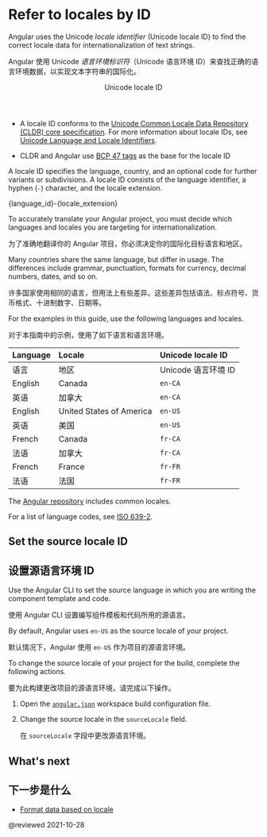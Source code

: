 # Refer to locales by ID

Angular uses the Unicode *locale identifier* (Unicode locale ID) to find the correct locale data for internationalization of text strings.

Angular 使用 Unicode *语言环境标识符*（Unicode 语言环境 ID）来查找正确的语言环境数据，以实现文本字符串的国际化。

<div class="callout is-helpful">

<header>Unicode locale ID</header>

* A locale ID conforms to the [Unicode Common Locale Data Repository (CLDR) core specification][UnicodeCldrDevelopmentCoreSpecification].
  For more information about locale IDs, see [Unicode Language and Locale Identifiers][UnicodeCldrDevelopmentCoreSpecificationHVgyyng33o798].

* CLDR and Angular use [BCP 47 tags][RfcEditorInfoBcp47] as the base for the locale ID

</div>

A locale ID specifies the language, country, and an optional code for further variants or subdivisions.
A locale ID consists of the language identifier, a hyphen (`-`) character, and the locale extension.

<code-example>

{language_id}-{locale_extension}

</code-example>

<div class="alert is-helpful">

To accurately translate your Angular project, you must decide which languages and locales you are targeting for internationalization.

为了准确地翻译你的 Angular 项目，你必须决定你的国际化目标语言和地区。

Many countries share the same language, but differ in usage.
The differences include grammar, punctuation, formats for currency, decimal numbers, dates, and so on.

许多国家使用相同的语言，但用法上有些差异。这些差异包括语法、标点符号、货币格式、十进制数字、日期等。

</div>

For the examples in this guide, use the following languages and locales.

对于本指南中的示例，使用了如下语言和语言环境。

| Language | Locale | Unicode locale ID |
| :------- | :----- | :---------------- |
| 语言 | 地区 | Unicode 语言环境 ID |
| English | Canada | `en-CA` |
| 英语 | 加拿大 | `en-CA` |
| English | United States of America | `en-US` |
| 英语 | 美国 | `en-US` |
| French | Canada | `fr-CA` |
| 法语 | 加拿大 | `fr-CA` |
| French | France | `fr-FR` |
| 法语 | 法国 | `fr-FR` |

The [Angular repository][GithubAngularAngularTreeMasterPackagesCommonLocales] includes common locales.

<div class="callout is-helpful">

For a list of language codes, see [ISO 639-2][LocStandardsIso6392].

</div>

## Set the source locale ID

## 设置源语言环境 ID

Use the Angular CLI to set the source language in which you are writing the component template and code.

使用 Angular CLI 设置编写组件模板和代码所用的源语言。

By default, Angular uses `en-US` as the source locale of your project.

默认情况下，Angular 使用 `en-US` 作为项目的源语言环境。

To change the source locale of your project for the build, complete the following actions.

要为此构建更改项目的源语言环境，请完成以下操作。

1. Open the [`angular.json`][AioGuideWorkspaceConfig] workspace build configuration file.

1. Change the source locale in the `sourceLocale` field.

   在 `sourceLocale` 字段中更改源语言环境。

## What's next

## 下一步是什么

* [Format data based on locale][AioGuideI18nCommonFormatDataLocale]

<!-- links -->

[AioGuideI18nCommonFormatDataLocale]: guide/i18n-common-format-data-locale "Format data based on locale | Angular"

[AioGuideI18nCommonMerge]: guide/i18n-common-merge "Merge translations into the application | Angular"

[AioGuideWorkspaceConfig]: guide/workspace-config "Angular workspace configuration | Angular"

<!-- external links -->

[GithubAngularAngularTreeMasterPackagesCommonLocales]: https://github.com/angular/angular/tree/main/packages/common/locales "angular/packages/common/locales | angular/angular | GitHub"

[LocStandardsIso6392]: https://www.loc.gov/standards/iso639-2 "ISO 639-2 Registration Authority | Library of Congress"

[RfcEditorInfoBcp47]: https://www.rfc-editor.org/info/bcp47 "BCP 47 | RFC Editor"

[UnicodeCldrDevelopmentCoreSpecification]: https://cldr.unicode.org/development/core-specification "Core Specification | Unicode CLDR Project"

[UnicodeCldrDevelopmentCoreSpecificationHVgyyng33o798]: https://cldr.unicode.org/development/core-specification#h.vgyyng33o798 "Unicode Language and Locale Identifiers - Core Specification | Unicode CLDR Project"

<!-- end links -->

@reviewed 2021-10-28